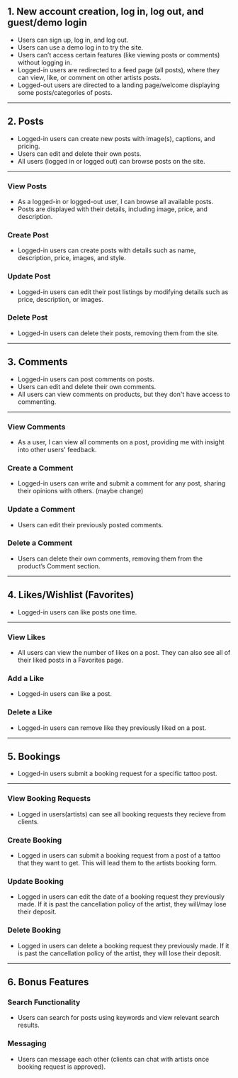 ## 1. New account creation, log in, log out, and guest/demo login

* Users can sign up, log in, and log out.
* Users can use a demo log in to try the site.
* Users can’t access certain features (like viewing posts or comments) without logging in.
* Logged-in users are redirected to a feed page (all posts), where they can view, like, or comment on other artists posts.
* Logged-out users are directed to a landing page/welcome displaying some posts/categories of posts.

---

## 2. Posts

* Logged-in users can create new posts with image(s), captions, and pricing.
* Users can edit and delete their own posts.
* All users (logged in or logged out) can browse posts on the site.

---

### View Posts
* As a logged-in or logged-out user, I can browse all available posts.
* Posts are displayed with their details, including image, price, and description.

### Create Post
* Logged-in users can create posts with details such as name, description, price, images, and style.

### Update Post
* Logged-in users can edit their post listings by modifying details such as price, description, or images.

### Delete Post
* Logged-in users can delete their posts, removing them from the site.

---

## 3. Comments

* Logged-in users can post comments on posts.
* Users can edit and delete their own comments.
* All users can view comments on products, but they don't have access to commenting.

---

### View Comments
* As a user, I can view all comments on a post, providing me with insight into other users' feedback.

### Create a Comment
* Logged-in users can write and submit a comment for any post, sharing their opinions with others. (maybe change)

### Update a Comment
* Users can edit their previously posted comments.

### Delete a Comment
* Users can delete their own comments, removing them from the product’s Comment section.

---

## 4. Likes/Wishlist (Favorites)

* Logged-in users can like posts one time.

---

### View Likes
* All users can view the number of likes on a post. They can also see all of their liked posts in a Favorites page.

### Add a Like
* Logged-in users can like a post.

### Delete a Like
* Logged-in users can remove like they previously liked on a post.

---

## 5. Bookings

* Logged-in users submit a booking request for a specific tattoo post.

---

### View Booking Requests
* Logged in users(artists) can see all booking requests they recieve from clients.

### Create Booking
* Logged in users can submit a booking request from a post of a tattoo that they want to get. This will lead them to the artists booking form.

### Update Booking
* Logged in users can edit the date of a booking request they previously made. If it is past the cancellation policy of the artist, they will/may lose their deposit.

### Delete Booking
* Logged in users can delete a booking request they previously made. If it is past the cancellation policy of the artist, they will lose their deposit.

---

## 6. Bonus Features

### Search Functionality
* Users can search for posts using keywords and view relevant search results.

### Messaging
* Users can message each other (clients can chat with artists once booking request is approved).
